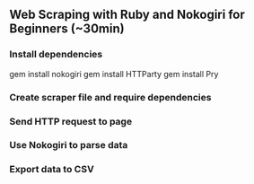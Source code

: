 ## Web Scraping with Ruby and Nokogiri for Beginners (~30min)

### Install dependencies
gem install nokogiri
gem install HTTParty
gem install Pry

### Create scraper file and require dependencies
### Send HTTP request to page
### Use Nokogiri to parse data
### Export data to CSV
